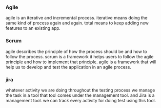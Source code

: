 ### Agile
agile is an iterative and incremental process. iterative means doing the same kind of process again and again. total means to keep adding new features to an existing
app.
### Scrum
agile describes the principle of how the process should be and how to follow the process. scrum is a framework it helps users to follow the agile principle and how to
implement that principle. agile is a framework that will help us to develop and test the application in an agile process.
### jira
whatever activity we are doing throughout the testing process we manage the task in a tool that tool comes under the management tool. and Jira is a management tool.
we can track every activity for doing test using this tool.
